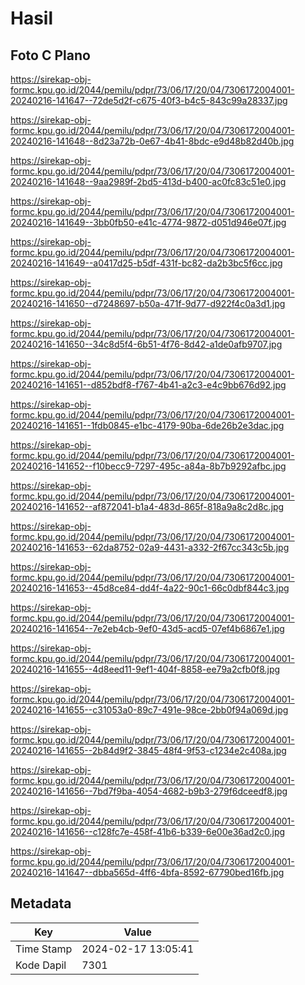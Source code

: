 # Hasil

## Foto C Plano

https://sirekap-obj-formc.kpu.go.id/2044/pemilu/pdpr/73/06/17/20/04/7306172004001-20240216-141647--72de5d2f-c675-40f3-b4c5-843c99a28337.jpg

https://sirekap-obj-formc.kpu.go.id/2044/pemilu/pdpr/73/06/17/20/04/7306172004001-20240216-141648--8d23a72b-0e67-4b41-8bdc-e9d48b82d40b.jpg

https://sirekap-obj-formc.kpu.go.id/2044/pemilu/pdpr/73/06/17/20/04/7306172004001-20240216-141648--9aa2989f-2bd5-413d-b400-ac0fc83c51e0.jpg

https://sirekap-obj-formc.kpu.go.id/2044/pemilu/pdpr/73/06/17/20/04/7306172004001-20240216-141649--3bb0fb50-e41c-4774-9872-d051d946e07f.jpg

https://sirekap-obj-formc.kpu.go.id/2044/pemilu/pdpr/73/06/17/20/04/7306172004001-20240216-141649--a0417d25-b5df-431f-bc82-da2b3bc5f6cc.jpg

https://sirekap-obj-formc.kpu.go.id/2044/pemilu/pdpr/73/06/17/20/04/7306172004001-20240216-141650--d7248697-b50a-471f-9d77-d922f4c0a3d1.jpg

https://sirekap-obj-formc.kpu.go.id/2044/pemilu/pdpr/73/06/17/20/04/7306172004001-20240216-141650--34c8d5f4-6b51-4f76-8d42-a1de0afb9707.jpg

https://sirekap-obj-formc.kpu.go.id/2044/pemilu/pdpr/73/06/17/20/04/7306172004001-20240216-141651--d852bdf8-f767-4b41-a2c3-e4c9bb676d92.jpg

https://sirekap-obj-formc.kpu.go.id/2044/pemilu/pdpr/73/06/17/20/04/7306172004001-20240216-141651--1fdb0845-e1bc-4179-90ba-6de26b2e3dac.jpg

https://sirekap-obj-formc.kpu.go.id/2044/pemilu/pdpr/73/06/17/20/04/7306172004001-20240216-141652--f10becc9-7297-495c-a84a-8b7b9292afbc.jpg

https://sirekap-obj-formc.kpu.go.id/2044/pemilu/pdpr/73/06/17/20/04/7306172004001-20240216-141652--af872041-b1a4-483d-865f-818a9a8c2d8c.jpg

https://sirekap-obj-formc.kpu.go.id/2044/pemilu/pdpr/73/06/17/20/04/7306172004001-20240216-141653--62da8752-02a9-4431-a332-2f67cc343c5b.jpg

https://sirekap-obj-formc.kpu.go.id/2044/pemilu/pdpr/73/06/17/20/04/7306172004001-20240216-141653--45d8ce84-dd4f-4a22-90c1-66c0dbf844c3.jpg

https://sirekap-obj-formc.kpu.go.id/2044/pemilu/pdpr/73/06/17/20/04/7306172004001-20240216-141654--7e2eb4cb-9ef0-43d5-acd5-07ef4b6867e1.jpg

https://sirekap-obj-formc.kpu.go.id/2044/pemilu/pdpr/73/06/17/20/04/7306172004001-20240216-141655--4d8eed11-9ef1-404f-8858-ee79a2cfb0f8.jpg

https://sirekap-obj-formc.kpu.go.id/2044/pemilu/pdpr/73/06/17/20/04/7306172004001-20240216-141655--c31053a0-89c7-491e-98ce-2bb0f94a069d.jpg

https://sirekap-obj-formc.kpu.go.id/2044/pemilu/pdpr/73/06/17/20/04/7306172004001-20240216-141655--2b84d9f2-3845-48f4-9f53-c1234e2c408a.jpg

https://sirekap-obj-formc.kpu.go.id/2044/pemilu/pdpr/73/06/17/20/04/7306172004001-20240216-141656--7bd7f9ba-4054-4682-b9b3-279f6dceedf8.jpg

https://sirekap-obj-formc.kpu.go.id/2044/pemilu/pdpr/73/06/17/20/04/7306172004001-20240216-141656--c128fc7e-458f-41b6-b339-6e00e36ad2c0.jpg

https://sirekap-obj-formc.kpu.go.id/2044/pemilu/pdpr/73/06/17/20/04/7306172004001-20240216-141647--dbba565d-4ff6-4bfa-8592-67790bed16fb.jpg


## Metadata

| Key        | Value               |
| ---------- | ------------------- |
| Time Stamp | 2024-02-17 13:05:41 |
| Kode Dapil | 7301                |



